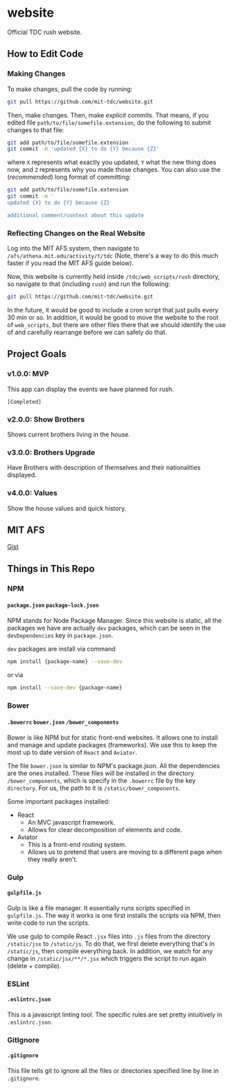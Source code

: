 # website
Official TDC rush website. 

## How to Edit Code

### Making Changes

To make changes, pull the code by running:

```bash
git pull https://github.com/mit-tdc/website.git
```

Then, make changes. Then, make *explicit* commits. That means, if you edited file `path/to/file/somefile.extension`, do the following to submit changes to that file:

```bash
git add path/to/file/somefile.extension
git commit -m 'updated {X} to do {Y} because {Z}'
```

where `X` represents what exactly you updated, `Y` what the new thing does now, and `Z` represents why you made those changes. You can also use the (_recommended_) long format of committing:

```bash
git add path/to/file/somefile.extension
git commit -m '
updated {X} to do {Y} because {Z}

additional comment/context about this update
```

### Reflecting Changes on the Real Website

Log into the MIT AFS system, then navigate to `/afs/athena.mit.edu/activity/t/tdc` (Note, there's a way to do this much faster if you read the MIT AFS guide below).

Now, this website is currently held inside `/tdc/web_scripts/rush` directory, so navigate to that (including `rush`) and run the following:

```bash
git pull https://github.com/mit-tdc/website.git
```

In the future, it would be good to include a cron script that just pulls every 30 min or so. In addition, it would be good to move the website to the root of `web_scripts`, but there are other files there that we should identify the use of and carefully rearrange before we can safely do that. 

## Project Goals

### v1.0.0: MVP

This app can display the events we have planned for rush.

`[Completed]`

### v2.0.0: Show Brothers

Shows current brothers living in the house.

### v3.0.0: Brothers Upgrade

Have Brothers with description of themselves and their nationalities displayed. 

### v4.0.0: Values 

Show the house values and quick history.   

## MIT AFS

[Gist](https://gist.github.com/robertvunabandi/36dc4eeab7646713fd627eefc5f5182a)

## Things in This Repo

### NPM

#### `package.json` `package-lock.json`

NPM stands for Node Package Manager. Since this website is static, all the packages we have are actually `dev` packages, which can be seen in the `devDependencies` key in `package.json`. 

`dev` packages are install via command 
```bash
npm install {package-name} --save-dev
```
 or via  
 ```bash
 npm install --save-dev {package-name}
 ```

### Bower

#### `.bowerrc` `bower.json` `/bower_components`

Bower is like NPM but for static front-end websites. It allows one to install and manage and update packages (frameworks). We use this to keep the most up to date version of `React` and `Aviator`.  

The file `bower.json` is similar to NPM's package.json. All the dependencies are the ones installed. These files will be installed in the directory `/bower_components`, which is specify in the `.bowerrc` file by the key `directory`. For us, the path to it is `/static/bower_components`. 

Some important packages installed:
- React
  - An MVC javascript framework. 
  - Allows for clear decomposition of elements and code.
- Aviator
  - This is a front-end routing system. 
  - Allows us to pretend that users are moving to a different page when they really aren't.

### Gulp

#### `gulpfile.js`

Gulp is like a file manager. It essentially runs scripts specified in `gulpfile.js`. The way it works is one first installs the scripts via NPM, then write code to run the scripts. 

We use gulp to compile React `.jsx` files into `.js` files from the directory `/static/jsx` to `/static/js`. To do that, we first delete everything that's in `/static/js`, then compile everything back. In addition, we watch for any change in `/static/jsx/**/*.jsx` which triggers the script to run again (delete + compile). 


### ESLint

#### `.eslintrc.json`

This is a javascript linting tool. The specific rules are set pretty intuitively in `.eslintrc.json`. 

### GitIgnore

#### `.gitignore`

This file tells git to ignore all the files or directories specified line by line in `.gitignore`.
